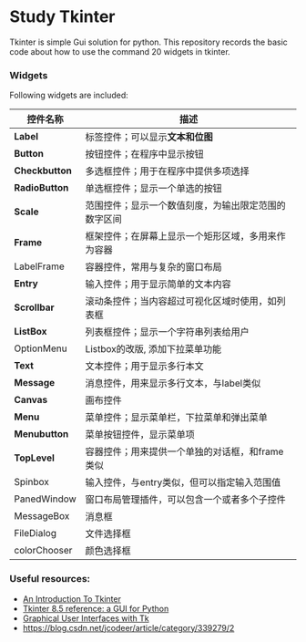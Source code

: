 # Study Tkinter

Tkinter is simple Gui solution for python. This repository records the basic code about how to use the command 20 widgets in tkinter.

### Widgets
Following widgets are included:

| 控件名称        | 描述                                                 |
| --------------- | ---------------------------------------------------- |
| **Label**       | 标签控件；可以显示**文本和位图**                     |
| **Button**      | 按钮控件；在程序中显示按钮                           |
| **Checkbutton** | 多选框控件；用于在程序中提供多项选择                 |
| **RadioButton** | 单选框控件；显示一个单选的按钮                       |
| **Scale**       | 范围控件；显示一个数值刻度，为输出限定范围的数字区间 |
| **Frame**       | 框架控件；在屏幕上显示一个矩形区域，多用来作为容器   |
| LabelFrame      | 容器控件，常用与复杂的窗口布局                       |
| **Entry**       | 输入控件；用于显示简单的文本内容                     |
| **Scrollbar**   | 滚动条控件；当内容超过可视化区域时使用，如列表框     |
| **ListBox**     | 列表框控件；显示一个字符串列表给用户                 |
| OptionMenu      | Listbox的改版, 添加下拉菜单功能                      |
| **Text**        | 文本控件；用于显示多行本文                           |
| **Message**     | 消息控件，用来显示多行文本，与label类似              |
| **Canvas**      | 画布控件                                             |
| **Menu**        | 菜单控件；显示菜单栏，下拉菜单和弹出菜单             |
| **Menubutton**  | 菜单按钮控件，显示菜单项                             |
| **TopLevel**    | 容器控件；用来提供一个单独的对话框，和frame类似      |
| Spinbox         | 输入控件，与entry类似，但可以指定输入范围值          |
| PanedWindow     | 窗口布局管理插件，可以包含一个或者多个子控件         |
| MessageBox      | 消息框                                               |
| FileDialog      | 文件选择框                                           |
| colorChooser    | 颜色选择框                                           |

### Useful resources:
- [An Introduction To Tkinter](http://effbot.org/tkinterbook/tkinter-index.htm#class-reference)
- [Tkinter 8.5 reference: a GUI for Python](http://infohost.nmt.edu/tcc/help/pubs/tkinter/web/index.html)
- [Graphical User Interfaces with Tk](https://docs.python.org/3/library/tk.html)
- https://blog.csdn.net/jcodeer/article/category/339279/2

